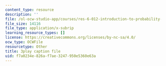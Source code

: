 ```yaml
---
content_type: resource
description: ''
file: /ol-ocw-studio-app/courses/res-6-012-introduction-to-probability-spring-2018/f7a0234e826af7ae3247950e5360e63a_11iF2ovjKOg.srt
file_size: 14116
file_type: application/x-subrip
learning_resource_types: []
license: https://creativecommons.org/licenses/by-nc-sa/4.0/
ocw_type: OCWFile
resourcetype: Other
title: 3play caption file
uid: f7a0234e-826a-f7ae-3247-950e5360e63a
---
```

